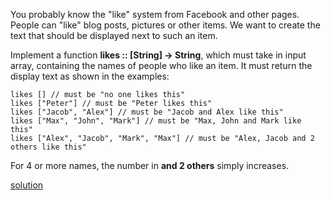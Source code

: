 You probably know the "like" system from Facebook and other pages. People can "like" blog posts, pictures or other items. We want to create the text that should be displayed next to such an item.

Implement a function **likes :: [String] -> String**, which must take in input array, containing the names of people who like an item. It must return the display text as shown in the examples:

```
likes [] // must be "no one likes this"
likes ["Peter"] // must be "Peter likes this"
likes ["Jacob", "Alex"] // must be "Jacob and Alex like this"
likes ["Max", "John", "Mark"] // must be "Max, John and Mark like this"
likes ["Alex", "Jacob", "Mark", "Max"] // must be "Alex, Jacob and 2 others like this"
```

For 4 or more names, the number in **and 2 others** simply increases.

[solution](../solution/Who\%20likes\%20it.js)
